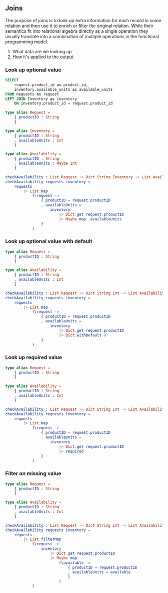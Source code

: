 ## Joins

The purpose of joins is to look up extra information for each record in some relation and then use it to enrich or 
filter the original relation. While their semantics fit into relational algebra directly as a single operation they 
usually translate into a combination of multiple operations in the functional programming model. 

1. What data are we looking up
2. How it's applied to the output

### Look up optional value

```sql
SELECT 
    request.product_id as product_id, 
    inventory.available_units as available_units 
FROM Requests as request
LEFT JOIN Inventory as inventory
    ON inventory.product_id = request.product_id 
```


```elm
type alias Request =
    { productID : String
    }

type alias Inventory =
    { productID : String
    , availableUnits : Int 
    } 

type alias Availability =
    { productID : String
    , availableUnits : Maybe Int
    }

checkAvailability : List Request -> Dict String Inventory -> List Availability 
checkAvailability requests inventory =
    requests
        |> List.map
            (\request ->
                { productID = request.productID
                , availableUnits = 
                    inventory 
                        |> Dict.get request.productID
                        |> Maybe.map .availableUnits
                } 
            )
```

### Look up optional value with default

```elm
type alias Request =
    { productID : String
    }

type alias Availability =
    { productID : String
    , availableUnits : Int
    }

checkAvailability : List Request -> Dict String Int -> List Availability 
checkAvailability requests inventory =
    requests
        |> List.map
            (\request ->
                { productID = request.productID
                , availableUnits = 
                    inventory 
                        |> Dict.get request.productID
                        |> Dict.withDefault 0
                } 
            )
```
### Look up required value

```elm
type alias Request =
    { productID : String
    }

type alias Availability =
    { productID : String
    , availableUnits : Int
    }

checkAvailability : List Request -> Dict String Int -> List Availability 
checkAvailability requests inventory =
    requests
        |> List.map
            (\request ->
                { productID = request.productID
                , availableUnits = 
                    inventory 
                        |> Dict.get request.productID
                        |> required
                } 
            )
```

### Filter on missing value

```elm
type alias Request =
    { productID : String
    }

type alias Availability =
    { productID : String
    , availableUnits : Int
    }

checkAvailability : List Request -> Dict String Int -> List Availability 
checkAvailability requests inventory =
    requests
        |> List.filterMap
            (\request ->
                inventory 
                    |> Dict.get request.productID
                    |> Maybe.map 
                        (\available ->
                            { productID = request.productID
                            , availableUnits = available
                            } 
                        )               
            )
```



